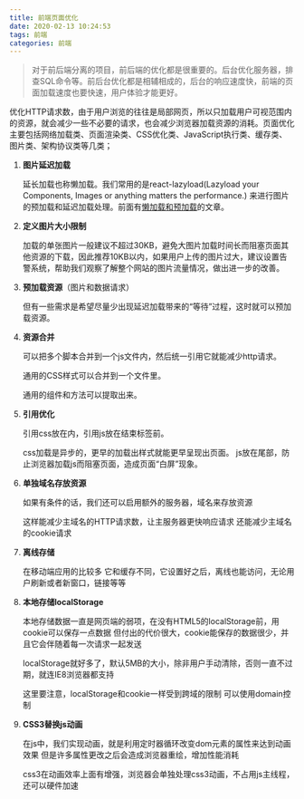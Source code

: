```yaml
---
title: 前端页面优化
date: 2020-02-13 10:24:53
tags: 前端
categories: 前端
---
```


> 对于前后端分离的项目，前后端的优化都是很重要的。后台优化服务器，排查SQL命令等。前后台优化都是相辅相成的，后台的响应速度快，前端的页面加载速度也要快速，用户体验才能更好。

​	优化HTTP请求数，由于用户浏览的往往是局部网页，所以只加载用户可视范围内的资源，就会减少一些不必要的请求，也会减少浏览器加载资源的消耗。页面优化主要包括网络加载类、页面渲染类、CSS优化类、JavaScript执行类、缓存类、图片类、架构协议类等几类；

1. **图片延迟加载**

   延长加载也称懒加载。我们常用的是react-lazyload(Lazyload your Components, Images or anything matters the performance.) 来进行图片的预加载和延迟加载处理。前面有[懒加载和预加载](https://yxyuxuan.github.io/2019/08/26/%E6%87%92%E5%8A%A0%E8%BD%BD%E5%92%8C%E9%A2%84%E5%8A%A0%E8%BD%BD/)的文章。

2. **定义图片大小限制**

    加载的单张图片一般建议不超过30KB，避免大图片加载时间长而阻塞页面其他资源的下载，因此推荐10KB以内，如果用户上传的图片过大，建议设置告警系统，帮助我们观察了解整个网站的图片流量情况，做出进一步的改善。

3. **预加载资源**（图片和数据请求）

   但有一些需求是希望尽量少出现延迟加载带来的“等待”过程，这时就可以预加载资源。

4. **资源合并**

   可以把多个脚本合并到一个js文件内，然后统一引用它就能减少http请求。

   通用的CSS样式可以合并到一个文件里。

   通用的组件和方法可以提取出来。

5. **引用优化**

   引用css放在<head>内，引用js放在</body>结束标签前。

   css加载是异步的，更早的加载出样式就能更早呈现出页面。
   js放在尾部，防止浏览器加载js而阻塞页面，造成页面“白屏”现象。

6. **单独域名存放资源**

   如果有条件的话，我们还可以启用额外的服务器，域名来存放资源

   这样能减少主域名的HTTP请求数，让主服务器更快响应请求
   还能减少主域名的cookie请求

7. **离线存储**

   在移动端应用的比较多
   它和缓存不同，它设置好之后，离线也能访问，无论用户刷新或者新窗口，链接等等

8. **本地存储localStorage**

   本地存储数据一直是网页端的弱项，在没有HTML5的localStorage前，用cookie可以保存一点数据
   但付出的代价很大，cookie能保存的数据很少，并且它会伴随着每一次请求一起发送

   localStorage就好多了，默认5MB的大小，除非用户手动清除，否则一直不过期，就连IE8浏览器都支持

   这里要注意，localStorage和cookie一样受到跨域的限制
   可以使用domain控制

9. **CSS3替换js动画**

   在js中，我们实现动画，就是利用定时器循环改变dom元素的属性来达到动画效果
   但是许多属性更改之后会造成浏览器重绘，增加性能消耗

   css3在动画效率上面有增强，浏览器会单独处理css3动画，不占用js主线程，还可以硬件加速

   

   

   





